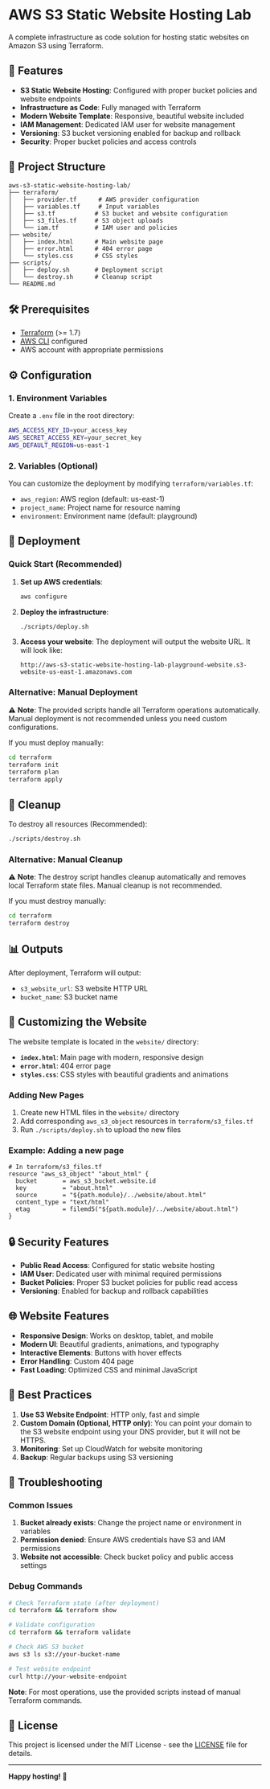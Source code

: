 # AWS S3 Static Website Hosting Lab

A complete infrastructure as code solution for hosting static websites on Amazon S3 using Terraform.

## 🚀 Features

- **S3 Static Website Hosting**: Configured with proper bucket policies and website endpoints
- **Infrastructure as Code**: Fully managed with Terraform
- **Modern Website Template**: Responsive, beautiful website included
- **IAM Management**: Dedicated IAM user for website management
- **Versioning**: S3 bucket versioning enabled for backup and rollback
- **Security**: Proper bucket policies and access controls

## 📁 Project Structure

```
aws-s3-static-website-hosting-lab/
├── terraform/
│   ├── provider.tf      # AWS provider configuration
│   ├── variables.tf     # Input variables
│   ├── s3.tf           # S3 bucket and website configuration
│   ├── s3_files.tf     # S3 object uploads
│   └── iam.tf          # IAM user and policies
├── website/
│   ├── index.html      # Main website page
│   ├── error.html      # 404 error page
│   └── styles.css      # CSS styles
├── scripts/
│   ├── deploy.sh       # Deployment script
│   └── destroy.sh      # Cleanup script
└── README.md
```

## 🛠️ Prerequisites

- [Terraform](https://www.terraform.io/downloads.html) (>= 1.7)
- [AWS CLI](https://aws.amazon.com/cli/) configured
- AWS account with appropriate permissions

## ⚙️ Configuration

### 1. Environment Variables

Create a `.env` file in the root directory:

```bash
AWS_ACCESS_KEY_ID=your_access_key
AWS_SECRET_ACCESS_KEY=your_secret_key
AWS_DEFAULT_REGION=us-east-1
```

### 2. Variables (Optional)

You can customize the deployment by modifying `terraform/variables.tf`:

- `aws_region`: AWS region (default: us-east-1)
- `project_name`: Project name for resource naming
- `environment`: Environment name (default: playground)

## 🚀 Deployment

### Quick Start (Recommended)

1. **Set up AWS credentials**:
   ```bash
   aws configure
   ```

2. **Deploy the infrastructure**:
   ```bash
   ./scripts/deploy.sh
   ```

3. **Access your website**:
   The deployment will output the website URL. It will look like:
   ```
   http://aws-s3-static-website-hosting-lab-playground-website.s3-website-us-east-1.amazonaws.com
   ```

### Alternative: Manual Deployment

⚠️ **Note**: The provided scripts handle all Terraform operations automatically. Manual deployment is not recommended unless you need custom configurations.

If you must deploy manually:

```bash
cd terraform
terraform init
terraform plan
terraform apply
```

## 🧹 Cleanup

To destroy all resources (Recommended):

```bash
./scripts/destroy.sh
```

### Alternative: Manual Cleanup

⚠️ **Note**: The destroy script handles cleanup automatically and removes local Terraform state files. Manual cleanup is not recommended.

If you must destroy manually:

```bash
cd terraform
terraform destroy
```

## 📊 Outputs

After deployment, Terraform will output:

- `s3_website_url`: S3 website HTTP URL
- `bucket_name`: S3 bucket name

## 🎨 Customizing the Website

The website template is located in the `website/` directory:

- **`index.html`**: Main page with modern, responsive design
- **`error.html`**: 404 error page
- **`styles.css`**: CSS styles with beautiful gradients and animations

### Adding New Pages

1. Create new HTML files in the `website/` directory
2. Add corresponding `aws_s3_object` resources in `terraform/s3_files.tf`
3. Run `./scripts/deploy.sh` to upload the new files

### Example: Adding a new page

```hcl
# In terraform/s3_files.tf
resource "aws_s3_object" "about_html" {
  bucket       = aws_s3_bucket.website.id
  key          = "about.html"
  source       = "${path.module}/../website/about.html"
  content_type = "text/html"
  etag         = filemd5("${path.module}/../website/about.html")
}
```

## 🔒 Security Features

- **Public Read Access**: Configured for static website hosting
- **IAM User**: Dedicated user with minimal required permissions
- **Bucket Policies**: Proper S3 bucket policies for public read access
- **Versioning**: Enabled for backup and rollback capabilities

## 🌐 Website Features

- **Responsive Design**: Works on desktop, tablet, and mobile
- **Modern UI**: Beautiful gradients, animations, and typography
- **Interactive Elements**: Buttons with hover effects
- **Error Handling**: Custom 404 page
- **Fast Loading**: Optimized CSS and minimal JavaScript

## 📝 Best Practices

1. **Use S3 Website Endpoint**: HTTP only, fast and simple
2. **Custom Domain (Optional, HTTP only)**: You can point your domain to the S3 website endpoint using your DNS provider, but it will not be HTTPS.
3. **Monitoring**: Set up CloudWatch for website monitoring
4. **Backup**: Regular backups using S3 versioning

## 🐛 Troubleshooting

### Common Issues

1. **Bucket already exists**: Change the project name or environment in variables
2. **Permission denied**: Ensure AWS credentials have S3 and IAM permissions
3. **Website not accessible**: Check bucket policy and public access settings

### Debug Commands

```bash
# Check Terraform state (after deployment)
cd terraform && terraform show

# Validate configuration
cd terraform && terraform validate

# Check AWS S3 bucket
aws s3 ls s3://your-bucket-name

# Test website endpoint
curl http://your-website-endpoint
```

**Note**: For most operations, use the provided scripts instead of manual Terraform commands.

## 📄 License

This project is licensed under the MIT License - see the [LICENSE](LICENSE) file for details.

---

**Happy hosting! 🎉**
